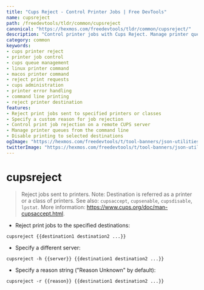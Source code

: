 ```yaml
---
title: "Cups Reject - Control Printer Jobs | Free DevTools"
name: cupsreject
path: /freedevtools/tldr/common/cupsreject
canonical: "https://hexmos.com/freedevtools/tldr/common/cupsreject/"
description: "Control printer jobs with Cups Reject. Manage printer queues, reject print requests, and specify rejection reasons. Free online tool, no registration required."
category: common
keywords:
- cups printer reject
- printer job control
- cups queue management
- linux printer command
- macos printer command
- reject print requests
- cups administration
- printer error handling
- command line printing
- reject printer destination
features:
- Reject print jobs sent to specified printers or classes
- Specify a custom reason for job rejection
- Control print job rejection on a remote CUPS server
- Manage printer queues from the command line
- Disable printing to selected destinations
ogImage: "https://hexmos.com/freedevtools/t/tool-banners/json-utilities-banner.png"
twitterImage: "https://hexmos.com/freedevtools/t/tool-banners/json-utilities-banner.png"
---
```


# cupsreject

> Reject jobs sent to printers.
> Note: Destination is referred as a printer or a class of printers.
> See also: `cupsaccept`, `cupsenable`, `cupsdisable`, `lpstat`.
> More information: <https://www.cups.org/doc/man-cupsaccept.html>.

- Reject print jobs to the specified destinations:

`cupsreject {{destination1 destination2 ...}}`

- Specify a different server:

`cupsreject -h {{server}} {{destination1 destination2 ...}}`

- Specify a reason string ("Reason Unknown" by default):

`cupsreject -r {{reason}} {{destination1 destination2 ...}}`
